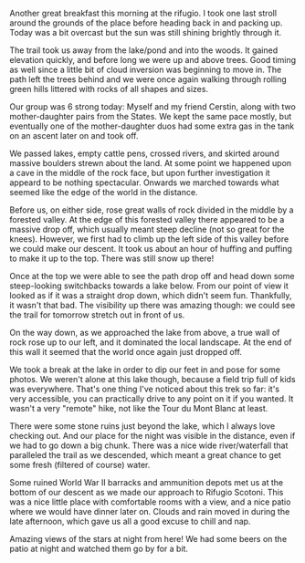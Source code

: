 Another great breakfast this morning at the rifugio. I took one last stroll around the grounds of the place before heading back in and packing up. Today was a bit overcast but the sun was still shining brightly through it.

The trail took us away from the lake/pond and into the woods. It gained elevation quickly, and before long we were up and above trees. Good timing as well since a little bit of cloud inversion was beginning to move in. The path left the trees behind and we were once again walking through rolling green hills littered with rocks of all shapes and sizes.

Our group was 6 strong today: Myself and my friend Cerstin, along with two mother-daughter pairs from the States. We kept the same pace mostly, but eventually one of the mother-daughter duos had some extra gas in the tank on an ascent later on and took off.

We passed lakes, empty cattle pens, crossed rivers, and skirted around massive boulders strewn about the land. At some point we happened upon a cave in the middle of the rock face, but upon further investigation it appeard to be nothing spectacular. Onwards we marched towards what seemed like the edge of the world in the distance.

Before us, on either side, rose great walls of rock divided in the middle by a forested valley. At the edge of this forested valley there appeared to be a massive drop off, which usually meant steep decline (not so great for the knees). However, we first had to climb up the left side of this valley before we could make our descent. It took us about an hour of huffing and puffing to make it up to the top. There was still snow up there!

Once at the top we were able to see the path drop off and head down some steep-looking switchbacks towards a lake below. From our point of view it looked as if it was a straight drop down, which didn't seem fun. Thankfully, it wasn't that bad. The visibility up there was amazing though: we could see the trail for tomorrow stretch out in front of us.

On the way down, as we approached the lake from above, a true wall of rock rose up to our left, and it dominated the local landscape. At the end of this wall it seemed that the world once again just dropped off.

We took a break at the lake in order to dip our feet in and pose for some photos. We weren't alone at this lake though, because a field trip full of kids was everywhere. That's one thing I've noticed about this trek so far: it's very accessible, you can practically drive to any point on it if you wanted. It wasn't a very "remote" hike, not like the Tour du Mont Blanc at least.

There were some stone ruins just beyond the lake, which I always love checking out. And our place for the night was visible in the distance, even if we had to go down a big chunk. There was a nice wide river/waterfall that paralleled the trail as we descended, which meant a great chance to get some fresh (filtered of course) water.

Some ruined World War II barracks and ammunition depots met us at the bottom of our descent as we made our approach to Rifugio Scotoni. This was a nice little place with comfortable rooms with a view, and a nice patio where we would have dinner later on. Clouds and rain moved in during the late afternoon, which gave us all a good excuse to chill and nap.

Amazing views of the stars at night from here! We had some beers on the patio at night and watched them go by for a bit.